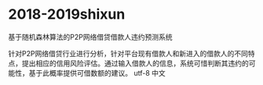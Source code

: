 # 2018-2019shixun

基于随机森林算法的P2P网络借贷借款人违约预测系统


针对P2P网络借贷行业进行分析，针对平台现有借款人和新进入的借款人的不同特点，提出相应的信用风险评估。通过输入借款人的信息，系统可惜判断其违约的可能性，基于此概率提供可借数额的建议。
utf-8
中文
